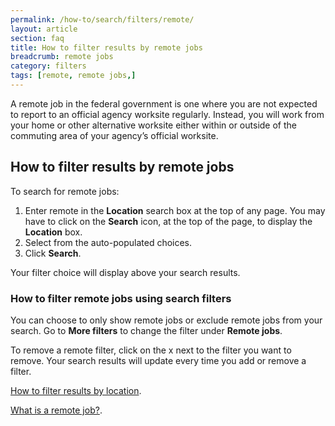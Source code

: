 ```yaml
---
permalink: /how-to/search/filters/remote/
layout: article
section: faq
title: How to filter results by remote jobs
breadcrumb: remote jobs
category: filters
tags: [remote, remote jobs,]
---
```


A remote job in the federal government is one where you are not expected to report to an official agency worksite regularly. Instead, you will work from your home or other alternative worksite either within or outside of the commuting area of your agency’s official worksite.  

## How to filter results by remote jobs 

To search for remote jobs: 

1. Enter remote in the **Location** search box at the top of any page. You may have to click on the **Search** icon, at the top of the page, to display the **Location** box. 
2. Select from the auto-populated choices. 
3. Click **Search**. 

Your filter choice will display above your search results. 

### How to filter remote jobs using search filters 

You can choose to only show remote jobs or exclude remote jobs from your search. Go to **More filters** to change the filter under **Remote jobs**. 

To remove a remote filter, click on the x next to the filter you want to remove. Your search results will update every time you add or remove a filter. 

[How to filter results by location](https://www.usajobs.gov/Help/how-to/search/filters/location/). 

[What is a remote job?](https://www.usajobs.gov/Help/faq/job-announcement/remote/).

 
